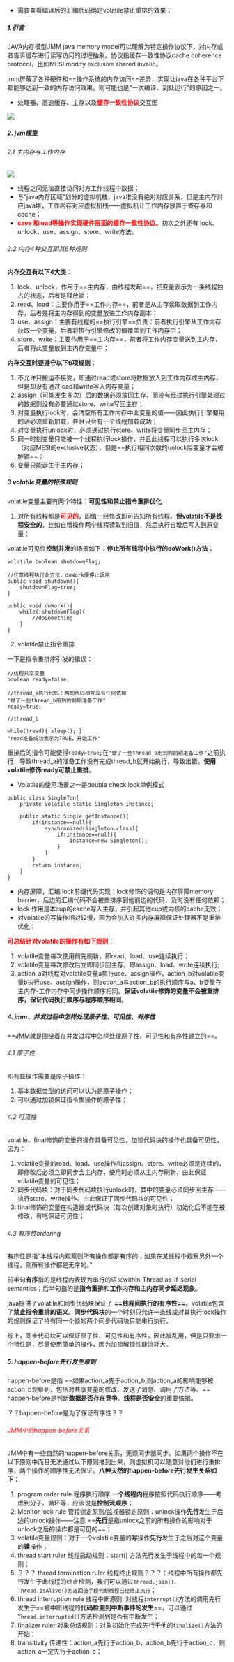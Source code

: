 - 需要查看编译后的汇编代码确定volatile禁止重排的效果；

##### 1.引言

JAVA内存模型JMM java memory model可以理解为特定操作协议下，对内存或者告诉缓存进行读写访问的过程抽象。协议指缓存一致性协议cache coherence protocol，比如MESI modify exclusive shared invalid。

jmm屏蔽了各种硬件和==操作系统的内存访问==差异，实现让java在各种平台下都能够达到一致的内存访问效果。则可能也是“一次编译、到处运行”的原因之一。

- 处理器、高速缓存、主存以及<font color=red>**缓存一致性协议**</font>交互图

![](https://wx2.sinaimg.cn/mw690/006Xp67Kly1fq13iwg31vj30mp09jtbz.jpg)

##### 2. jvm模型

###### 2.1 主内存与工作内存

![](https://wx3.sinaimg.cn/mw690/006Xp67Kly1fq13ogscqkj30j708odhf.jpg)

- 线程之间无法直接访问对方工作线程中数据；
- 与“java内存区域”划分的虚拟机栈、java堆没有绝对对应关系，但是主内存对应java堆，工作内存对应虚拟机栈——虚拟机让工作内存放置于寄存器和cache；
- <font color=red>**save 和load等操作实现硬件层面的缓存一致性协议。**</font>初次之外还有 lock、unlock、use、assign、store、write方法。


###### 2.2 内存4种交互即其6种规则

**内存交互有以下4大类**：

1. lock、unlock，作用于==主内存，由线程发起==，把变量表示为一条线程独占的状态，后者是释放锁；
2. read、load：主要作用于==工作内存==，前者是从主存读取数据到工作内存，后者是将主内存得到的变量放进工作内存副本；
3. use、assign：主要有线程的==执行引擎==负责：前者执行引擎从工作内存获取一个变量，后者将执行引擎修改的值覆盖到工作内存中；
4. store、write：主要作用于==主内存==，前者将工作内存变量送到主内存，后者将此变量放到主内存变量中；

**内存交互时要遵守以下6项规则**：
1. 不允许只搬运不接受，即通过read或store将数据放入到工作内存或主内存，但是却没有通过load和write写入内存变量；
2. assign（可能发生多次）后的数据必须放回主存，而没有经过执行引擎处理过的数据则没有必要通过store、write写回主存；
3. 对变量执行lock时，会清空所有工作内存中此变量的值——因此执行引擎要用的话必须重新加载，并且只会有一个线程加载成功；
4. 对变量执行unlock时，必须通过执行store、write将变量同步回主内存；
5. 同一时刻变量只能被一个线程执行lock操作，并且此线程可以执行多次lock（对应MESI的exclusive状态），但是==执行相同次数的unlock后变量才会被解锁==；
6. 变量只能诞生于主内存；

##### 3 volatile变量的特殊规则

volatile变量主要有两个特性：**可见性和禁止指令重排优化**
1. 对所有线程都是<font color=red>**可见的**</font>，即值一经修改即可告知所有线程。**但volatile不是线程安全的**，比如自增操作两个线程读取到旧值，然后执行自增后写入到原变量；

volatile可见性**控制并发**的场景如下：**停止所有线程中执行的doWork()方法**；
```
volatile boolean shutdownFlag;

//任意线程执行此方法，doWork便停止调用
public void shutdown(){
    shutdownFlag=true;
}

public void doWork(){
    while(!shutdownFlag){
        //doSomething
    }
}

```
2. volatile禁止指令重排

一下是指令重排序引发的错误：
```
//线程共享变量
boolean ready=false;

//thread_a执行代码：两句代码相互没有任何依赖
"做了一些thread_b用到的前期准备工作"
ready=true;

//thread_b

while(!read){ sleep(); }
"read准备成功表示为TRUE，开始工作"
```

重排后的指令可能使得`ready=true;`在`"做了一些thread_b用到的前期准备工作"`之前执行，导致thread_a的准备工作没有完成thread_b就开始执行，导致出错。**使用volatile修饰ready可禁止重排**。

- Volatile的使用场景之一是double check lock单例模式
```
public class SingleTon{
    private volatile static Singleton instance;
    
    public static Single getInstance(){
        if(instance==null){
            synchronized(Singleton.class){
                if(instance==null){
                    instance=new Singleton();
                }
            }
        }
        return instance;
    }
}
```
- 内存屏障，汇编 lock前缀代码实现：lock修饰的语句是内存屏障memory barrier，后边的汇编代码不会被重排序到他前边的代码，及时没有任何依赖；
- lock 作用是本cup的cache写入主存，并引起其他cup或内核的cache无效；
- 对volatile的写操作相对较慢，因为会加入许多内存屏障保证处理器不是重排优化；

<font color=red>**可总结针对volatile的操作有如下规则**</font>：

1. volatile变量每次使用前先刷新，即read、load、use连续执行；
2. volatile变量每次修改后立即同步回主存，即assign、load、write连续执行;
3. action_a对线程对volatile变量a执行use、assign操作，action_b对volatile变量b执行use、assign操作，则action_a与action_b的执行顺序与a、b变量在主内存-工作内存中同步操作顺序相同。**保证volatile修饰的变量不会被重排序，保证代码执行顺序与程序顺序相同**。

##### 4. jmm、并发过程中怎样处理原子性、可见性、有序性

==JMM就是围绕着在并发过程中怎样处理原子性、可见性和有序性建立的==。

###### 4.1 原子性

即有些操作需要是原子操作：
1. 基本数据类型的访问可以认为是原子操作；
2. 可以通过加锁保证指令集操作的原子性；

###### 4.2 可见性

volatile、final修饰的变量的操作具备可见性，加锁代码块的操作也具备可见性，因为：
1. volatile变量的read、load、use操作和assign、store、write必须是连续的，即修改后必须立即同步会主内存，使用时必须从主内存刷新，由此保证volatile变量的可见性；
2. 同步代码块：对于同步代码块执行unlock时，其中的变量必须同步回主存——执行store、write操作。由此保证了同步代码块的可见性；
3. final修饰的变量在构造器或代码块（每次创建对象时执行）初始化后不能在被修改，有吃保证可见性；

###### 4.3 有序性ordering

有序性是指“本线程内观察则所有操作都是有序的；如果在某线程中观察另外一个线程，则所有操作都是无序的。”

前半句**有序**指的是线程内表现为串行的语义within-Thread as-if-serial semantics；后半句指的是**指令重排**和**工作内存和主内存同步延迟现象**。

java提供了volatile和同步代码块保证了 **==线程间执行的有序性==**。volatile包含了**禁止指令重排的语义**。**同步代码块**的一个时刻只允许一条线成对其执行lock操作的规则保证了持有同一个锁的两个同步代码块只能串行执行。


综上，同步代码块可以保证原子性、可见性和有序性，因此被乱用，但是只要求一个特性是，尽量使用简单的操作，因为加锁解锁性能消耗大。


##### 5. happen-before先行发生原则

happen-before是指 ==如果action_a先于action_b,则action_a的影响能够被action_b观察到，包括对共享变量的修改、发送了消息、调用了方法等。== happen-before是判断**数据是否存在竞争**、**线程是否安全**的重要依据。

？？happen-before是为了保证有序性？？


###### <font color=red>JMM中的happen-before关系</font>
JMM中有一些自然的happen-before关系，无须同步器同步。如果两个操作不在以下原则中而且无法通过以下原则推到出来，则虚拟机可以随意对他们进行重排序，两个操作的顺序性无法保证。**八种天然的happen-before先行发生关系如下：**

1. program order rule 程序执行顺序:**一个线程内**程序按照代码执行顺序——考虑到分子、循环等，应该说是**控制流顺序**；
2. Monitor lock rule 管程锁定原则/监视器锁定原则：unlock操作**先行**发生于后边的unlock操作——注意 ==**先行**是指unlock之前的所有操作的影响对于unlock之后的操作都是可见的==；
3. volatile变量规则：对于一个volatile变量的**写**操作**先行**发生于之后对这个变量的**读**操作；
4. thread start ruler 线程启动规则：start() 方法先行发生于线程中的每一个规则；
5. ？？？ thread termination ruler 线程终止规则？？？：线程中所有操作都先行发生于此线程的终止检测，我们可以通过`Thread.join()、 Thread.isAlive()的返回值手段判断线程已经终止执行`；
6. thread interruption rule 线程中断原则: 对线程`interrupt()`方法的调用先行发生于==被中断线程的**代码检测到中断事件的发生**==，可以通过`Thread.interrupted()`方法检测到是否有中断发生；
7. finalizer ruler 对象总结规则：对象初始化完成先行于他的`finalize()`方法的开始；
8. transitivity 传递性：action_a先行于action_b，action_b先行于action_c，则action_a一定先行于action_c；




